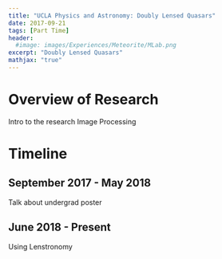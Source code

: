 ```yaml
---
title: "UCLA Physics and Astronomy: Doubly Lensed Quasars"
date: 2017-09-21
tags: [Part Time]
header:
  #image: images/Experiences/Meteorite/MLab.png
excerpt: "Doubly Lensed Quasars"
mathjax: "true"
---
```

# Overview of Research
Intro to the research
Image Processing

# Timeline
## September 2017 - May 2018
Talk about undergrad poster

## June 2018 - Present
Using Lenstronomy
